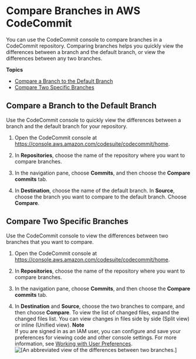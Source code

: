 # Compare Branches in AWS CodeCommit<a name="how-to-compare-branches"></a>

You can use the CodeCommit console to compare branches in a CodeCommit repository\. Comparing branches helps you quickly view the differences between a branch and the default branch, or view the differences between any two branches\.

**Topics**
+ [Compare a Branch to the Default Branch](#how-to-compare-branches-default)
+ [Compare Two Specific Branches](#how-to-compare-branches-two)

## Compare a Branch to the Default Branch<a name="how-to-compare-branches-default"></a>

Use the CodeCommit console to quickly view the differences between a branch and the default branch for your repository\.

1. Open the CodeCommit console at [https://console\.aws\.amazon\.com/codesuite/codecommit/home](https://console.aws.amazon.com/codesuite/codecommit/home)\.

1. In **Repositories**, choose the name of the repository where you want to compare branches\. 

1. In the navigation pane, choose **Commits**, and then choose the **Compare commits** tab\.

1. In **Destination**, choose the name of the default branch\. In **Source**, choose the branch you want to compare to the default branch\. Choose **Compare**\.

## Compare Two Specific Branches<a name="how-to-compare-branches-two"></a>

Use the CodeCommit console to view the differences between two branches that you want to compare\.

1. Open the CodeCommit console at [https://console\.aws\.amazon\.com/codesuite/codecommit/home](https://console.aws.amazon.com/codesuite/codecommit/home)\.

1. In **Repositories**, choose the name of the repository where you want to compare branches\. 

1. In the navigation pane, choose **Commits**, and then choose the **Compare commits** tab\.

1. In **Destination** and **Source**, choose the two branches to compare, and then choose **Compare**\. To view the list of changed files, expand the changed files list\. You can view changes in files side by side \(Split view\) or inline \(Unified view\)\.
**Note**  
If you are signed in as an IAM user, you can configure and save your preferences for viewing code and other console settings\. For more information, see [Working with User Preferences](user-preferences.md)\.  
![\[An abbreviated view of the differences between two branches.\]](http://docs.aws.amazon.com/codecommit/latest/userguide/images/codecommit-compare-branches.png)